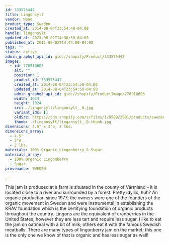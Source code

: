 ```yaml
---
id: 333575447
title: Lingonsylt
vendor: None
product_type: Sweden
created_at: 2014-08-04T23:54:48-04:00
handle: lingonsylt
updated_at: 2023-08-02T14:36:50-04:00
published_at: 2011-06-02T14:44:00-04:00
tags: ""
status: active
admin_graphql_api_id: gid://shopify/Product/333575447
images:
  - id: 776910603
    alt: ""
    position: 1
    product_id: 333575447
    created_at: 2014-08-04T23:54:50-04:00
    updated_at: 2014-08-04T23:54:50-04:00
    admin_graphql_api_id: gid://shopify/ProductImage/776910603
    width: 1024
    height: 1024
    src: ./lingonsylt/lingonsylt__0.jpg
    variant_ids: []
    oldSrc: https://cdn.shopify.com/s/files/1/0589/2901/products/sweden27.jpeg?v=1407210890
    thumb: ./lingonsylt/lingonsylt__0-thumb.jpg
dimensions: 4.5" x 3"ø, 2 lbs.
dimensions_array:
  - 4.5"
  - 3"ø
  - 2 lbs.
materials: 100% Organic Lingonberry & Sugar
materials_array:
  - 100% Organic Lingonberry
  - Sugar
provenance: SWEDEN

---
```


This jam is produced at a farm is situated in the county of Värmland - it is located close to a river and surrounded by a forest. Pretty idyllic, huh? An organic production since 1977; the owners were one of the founders of the organic movement in Sweden and were instrumental in establishing the KRAV foundation which is the certifying foundation of organic products throughout the country. Lingons are the equivalent of cranberries in the United States, however they are less tart and require less sugar. I like to eat the jam on oatmeal with a bit of milk; others eat it with the famous Swedish meatballs. There are many types of lingonberry jam on the market; this one is the only one we know of that is organic and has less sugar as well!